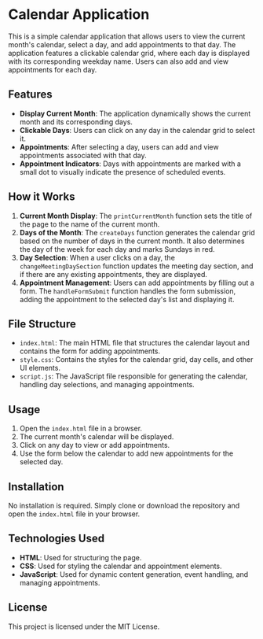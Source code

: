 # Calendar Application

This is a simple calendar application that allows users to view the current month's calendar, select a day, and add appointments to that day. The application features a clickable calendar grid, where each day is displayed with its corresponding weekday name. Users can also add and view appointments for each day.

## Features

- **Display Current Month**: The application dynamically shows the current month and its corresponding days.
- **Clickable Days**: Users can click on any day in the calendar grid to select it.
- **Appointments**: After selecting a day, users can add and view appointments associated with that day.
- **Appointment Indicators**: Days with appointments are marked with a small dot to visually indicate the presence of scheduled events.

## How it Works

1. **Current Month Display**: The `printCurrentMonth` function sets the title of the page to the name of the current month.
2. **Days of the Month**: The `createDays` function generates the calendar grid based on the number of days in the current month. It also determines the day of the week for each day and marks Sundays in red.
3. **Day Selection**: When a user clicks on a day, the `changeMeetingDaySection` function updates the meeting day section, and if there are any existing appointments, they are displayed.
4. **Appointment Management**: Users can add appointments by filling out a form. The `handleFormSubmit` function handles the form submission, adding the appointment to the selected day's list and displaying it.

## File Structure

- `index.html`: The main HTML file that structures the calendar layout and contains the form for adding appointments.
- `style.css`: Contains the styles for the calendar grid, day cells, and other UI elements.
- `script.js`: The JavaScript file responsible for generating the calendar, handling day selections, and managing appointments.

## Usage

1. Open the `index.html` file in a browser.
2. The current month's calendar will be displayed.
3. Click on any day to view or add appointments.
4. Use the form below the calendar to add new appointments for the selected day.

## Installation

No installation is required. Simply clone or download the repository and open the `index.html` file in your browser.

## Technologies Used

- **HTML**: Used for structuring the page.
- **CSS**: Used for styling the calendar and appointment elements.
- **JavaScript**: Used for dynamic content generation, event handling, and managing appointments.

## License

This project is licensed under the MIT License.

